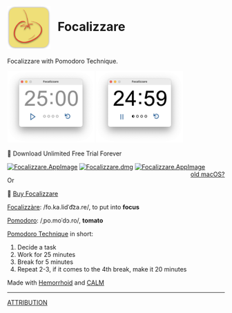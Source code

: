 # <img style="vertical-align:middle;margin-right:10px;" width="100" alt="Focalizzare" src="./images/icon.png"> Focalizzare


Focalizzare with Pomodoro Technique.

<img width="40%" alt="Focalizzare Paused" src="./images/25-minutes.png"> <img width="40%" alt="Focalizzare Running" src="./images/24-minutes.png">

💽 Download Unlimited Free Trial Forever

[![Focalizzare.AppImage](https://img.shields.io/badge/Linux-Focalizzare.AppImage-gold.svg?logo=linux)](<https://github.com/VitoVan/focalizzare/releases/latest/download/Focalizzare.AppImage>) [![Focalizzare.dmg](https://img.shields.io/badge/macOS-Focalizzare.dmg-black.svg?logo=apple)](<https://github.com/VitoVan/focalizzare/releases/latest/download/Focalizzare.dmg>) [![Focalizzare.AppImage](https://img.shields.io/badge/Windows-Focalizzare.exe-blue.svg?logo=windows)](<https://github.com/VitoVan/focalizzare/releases/latest/download/Focalizzare.exe>) <a style="float:right;" href="https://github.com/VitoVan/focalizzare/releases/latest">old macOS?</a>

Or

🛒 [Buy Focalizzare](https://www.buymeacoffee.com/vitovan/e/118618)



[Focalizzàre](https://en.wiktionary.org/wiki/focalizzare):  /fo.ka.lidˈd͡za.re/, to put into **focus**

[Pomodoro](https://en.wiktionary.org/wiki/pomodoro):  /ˌpo.moˈdɔ.ro/, **tomato**



[Pomodoro Technique](https://en.wikipedia.org/wiki/Pomodoro_Technique) in short:

1. Decide a task
2. Work for 25 minutes
3. Break for 5 minutes
4. Repeat 2-3, if it comes to the 4th break, make it 20 minutes



Made with [Hemorrhoid](https://en.wikipedia.org/wiki/Hemorrhoid) and [CALM](https://github.com/VitoVan/calm)

---

[ATTRIBUTION](assets/ATTRIBUTION.md)